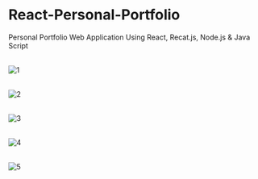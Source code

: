 # React-Personal-Portfolio
Personal Portfolio Web Application Using React, Recat.js, Node.js &amp; Java Script<br/><br/>

![1](https://github.com/MrTineth/React-Personal-Portfolio/assets/106744622/22e9ec77-4ad6-4aa8-8bae-7d93b3e3193c)<br/><br/>

![2](https://github.com/MrTineth/React-Personal-Portfolio/assets/106744622/43cff530-930f-41f1-bf29-0d9efc0df6d6)<br/><br/>

![3](https://github.com/MrTineth/React-Personal-Portfolio/assets/106744622/c994c62f-817b-4414-a122-9f01a4d0f2ff)<br/><br/>

![4](https://github.com/MrTineth/React-Personal-Portfolio/assets/106744622/57ba32cd-82bb-4870-8a1f-c5a1f0968b14)<br/><br/>

![5](https://github.com/MrTineth/React-Personal-Portfolio/assets/106744622/f276872a-9687-4d98-bcf8-cb8df6975617)


